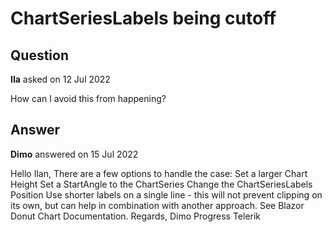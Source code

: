 # ChartSeriesLabels being cutoff

## Question

**Ila** asked on 12 Jul 2022

How can I avoid this from happening?

## Answer

**Dimo** answered on 15 Jul 2022

Hello Ilan, There are a few options to handle the case: Set a larger Chart Height Set a StartAngle to the ChartSeries Change the ChartSeriesLabels Position Use shorter labels on a single line - this will not prevent clipping on its own, but can help in combination with another approach. See Blazor Donut Chart Documentation. Regards, Dimo Progress Telerik
